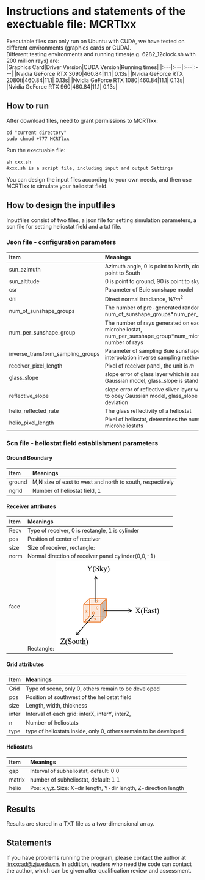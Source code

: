 # Instructions and statements of the exectuable file: MCRTlxx  
Executable files can only run on Ubuntu with CUDA, we have tested on different environments (graphics cards or CUDA).  
Different testing environments and running times(e.g. 6282_12clock.sh with 200 million rays) are:  
|Graphics Card|Driver Version|CUDA Version|Running times|
|:---|:---|:---|:---|
|Nvidia GeForce RTX 3090|460.84|11.1| 0.13s|
|Nvidia GeForce RTX 2080ti|460.84|11.1| 0.13s|
|Nvidia GeForce RTX 1080|460.84|11.1| 0.13s|
|Nvidia GeForce RTX 960|460.84|11.1| 0.13s|
## How to run  
After download files, need to grant permissions to MCRTlxx:
```
cd "current directory"
sudo chmod +777 MCRTlxx
```  
Run the exectuable file:
```
sh xxx.sh 
#xxx.sh is a script file, including input and output Settings
```   
You can design the input files according to your own needs, and then use MCRTlxx to simulate your heliostat field.

## How to design the inputfiles   
Inputfiles consist of two files, a json file for setting simulation parameters, a scn file for setting heliostat field and a txt file.
### Json file - configuration parameters
|Item|Meanings|
|:---|:---|
|sun_azimuth|Azimuth angle, 0 is point to North, closewise, 180 is point to South|
|sun_altitude|0 is point to ground, 90 is point to sky|
|csr|Parameter of Buie sunshape model|
|dni|Direct normal irradiance, $W/m^2$|
|num_of_sunshape_groups|The number of pre-generated random numbers is num_of_sunshape_groups*num_per_sunshape_group|
|num_per_sunshape_group|The number of rays generated on each microheliostat, num_per_sunshape_group*num_microheliostat is number of rays|
|inverse_transform_sampling_groups|Parameter of sampling Buie sunshape model by interpolation inverse sampling method|
|receiver_pixel_length|Pixel of receiver panel, the unit is $m$|
|glass_slope|slope error of glass layer which is assumed to obey Gaussian model, glass_slope is standard deviation|
|reflective_slope|slope error of reflective silver layer which is assumed to obey Gaussian model, glass_slope is standard deviation|
|helio_reflected_rate|The glass reflectivity of a heliostat|
|helio_pixel_length|Pixel of heliostat, determines the number of microheliostats|
### Scn file - heliostat field establishment parameters
#### Ground Boundary
|Item|Meanings|
|:---|:---|
|ground|M,N size of east to west and north to south, respectively|
|ngrid|Number of heliostat field, 1|  
  
#### Receiver attributes
|Item|Meanings|
|:---|:---|
|Recv|Type of receiver, 0 is rectangle, 1 is cylinder|
|pos|Position of center of receiver|
|size|Size of receiver, rectangle:  |
|norm|Normal direction of receiver panel cylinder(0,0,-1)|
|face|Rectangle: ![Picture](coordinate.png)| 
  
#### Grid attributes
|Item|Meanings|
|:---|:---|
|Grid|Type of scene, only 0, others remain to be developed|
|pos|Position of southwest of the heliostat field|
|size|Length, width, thickness |
|inter|Interval of each grid: interX, interY, interZ, |
|n|Number of heliostats| 
|type|type of heliostats inside, only 0,  others remain to be developed|   
  
#### Heliostats
|Item|Meanings|
|:---|:---|
|gap|Interval of subheliostat, default: 0 0 |
|matrix|number of subheliostat, default: 1 1|
|helio|Pos: x,y,z.  Size: X-dir length, Y-dir length, Z-direction length| 



## Results  
Results are stored in a TXT file as a two-dimensional array.

## Statements  
If you have problems running the program, please contact the author at linxxcad@zju.edu.cn. In addition, readers who need the code can contact the author, which can be given after qualification review and assessment.
